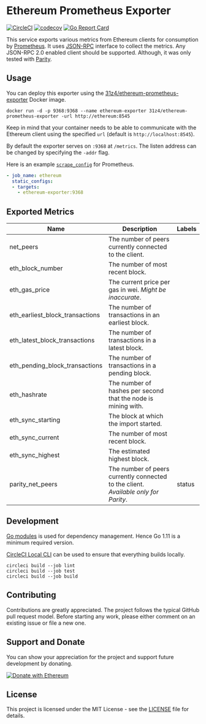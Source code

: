# Ethereum Prometheus Exporter

[![CircleCI](https://circleci.com/gh/31z4/ethereum-prometheus-exporter.svg?style=shield&circle-token=3c4469ca8c3360117a7b843958e5537fa2530682)](https://circleci.com/gh/31z4/ethereum-prometheus-exporter)
[![codecov](https://codecov.io/gh/31z4/ethereum-prometheus-exporter/branch/master/graph/badge.svg)](https://codecov.io/gh/31z4/ethereum-prometheus-exporter)
[![Go Report Card](https://goreportcard.com/badge/github.com/31z4/ethereum-prometheus-exporter)](https://goreportcard.com/report/github.com/31z4/ethereum-prometheus-exporter)

This service exports various metrics from Ethereum clients for consumption by [Prometheus](https://prometheus.io). It uses [JSON-RPC](https://github.com/ethereum/wiki/wiki/JSON-RPC) interface to collect the metrics. Any JSON-RPC 2.0 enabled client should be supported. Although, it was only tested with [Parity](https://wiki.parity.io/Parity-Ethereum).

## Usage

You can deploy this exporter using the [31z4/ethereum-prometheus-exporter](https://hub.docker.com/r/31z4/ethereum-prometheus-exporter/) Docker image.

    docker run -d -p 9368:9368 --name ethereum-exporter 31z4/ethereum-prometheus-exporter -url http://ethereum:8545

Keep in mind that your container needs to be able to communicate with the Ethereum client using the specified `url` (default is `http://localhost:8545`).

By default the exporter serves on `:9368` at `/metrics`. The listen address can be changed by specifying the `-addr` flag.

Here is an example [`scrape_config`](https://prometheus.io/docs/prometheus/latest/configuration/configuration/#scrape_config) for Prometheus.

```yaml
- job_name: ethereum
  static_configs:
  - targets:
    - ethereum-exporter:9368
```

## Exported Metrics

| Name | Description | Labels |
| ---- | ----------- | ------ |
| net_peers | The number of peers currently connected to the client. | |
| eth_block_number | The number of most recent block. | |
| eth_gas_price | The current price per gas in wei. *Might be inaccurate*. | |
| eth_earliest_block_transactions | The number of transactions in an earliest block. | |
| eth_latest_block_transactions | The number of transactions in a latest block. | |
| eth_pending_block_transactions | The number of transactions in a pending block. | |
| eth_hashrate | The number of hashes per second that the node is mining with. | |
| eth_sync_starting | The block at which the import started. | |
| eth_sync_current | The number of most recent block. | |
| eth_sync_highest | The estimated highest block. | |
| parity_net_peers | The number of peers currently connected to the client. *Available only for Parity*. | status |

## Development

[Go modules](https://golang.org/doc/go1.11#modules) is used for dependency management. Hence Go 1.11 is a minimum required version.

[CircleCI Local CLI](https://circleci.com/docs/2.0/local-cli/) can be used to ensure that everything builds locally.

    circleci build --job lint
    circleci build --job test
    circleci build --job build

## Contributing

Contributions are greatly appreciated. The project follows the typical GitHub pull request model. Before starting any work, please either comment on an existing issue or file a new one.

## Support and Donate

You can show your appreciation for the project and support future development by donating.

[![Donate with Ethereum](https://en.cryptobadges.io/badge/big/0xcaDe516c2c2d916eDf44b958ED5B52C01039fad6)](https://en.cryptobadges.io/donate/0xcaDe516c2c2d916eDf44b958ED5B52C01039fad6)

## License

This project is licensed under the MIT License - see the [LICENSE](LICENSE) file for details.
